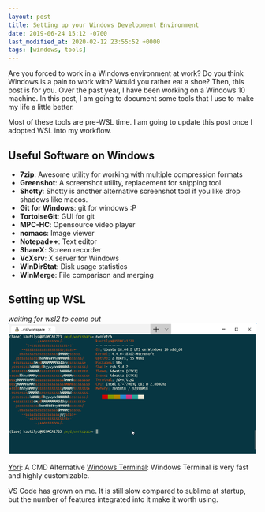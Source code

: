 ```yaml
---
layout: post
title: Setting up your Windows Development Environment
date: 2019-06-24 15:12 -0700
last_modified_at: 2020-02-12 23:55:52 +0000
tags: [windows, tools]
---
```


Are you forced to work in a Windows environment at work? Do you think Windows
is a pain to work with? Would you rather eat a shoe? Then, this post is for
you. Over the past year, I have been working on a Windows 10 machine. In this
post, I am going to document some tools that I use to make my life a little
better.

Most of these tools are pre-WSL time. I am going to update this post once I
adopted WSL into my workflow.

<!-- more -->

## Useful Software on Windows
- **7zip**: Awesome utility for working with multiple compression formats
- **Greenshot**: A screenshot utility, replacement for snipping tool
- **Shotty**: Shotty is another alternative screenshot tool if you like drop shadows like macos.
- **Git for Windows**: git for windows :P
- **TortoiseGit**: GUI for git
- **MPC-HC**: Opensource video player
- **nomacs**: Image viewer
- **Notepad++**: Text editor
- **ShareX**: Screen recorder
- **VcXsrv**: X server for Windows
- **WinDirStat**: Disk usage statistics
- **WinMerge**: File comparison and merging

## Setting up WSL
*waiting for wsl2 to come out*
![WSL ubuntu 18.04](/assets/images/20190624/ubuntu-wsl.png)

[Yori](http://www.malsmith.net/yori/):  A CMD Alternative
[Windows Terminal](#): Windows Terminal is very fast and highly customizable.

VS Code has grown on me. It is still slow compared to sublime at startup, but
the number of features integrated into it make it worth using. 

